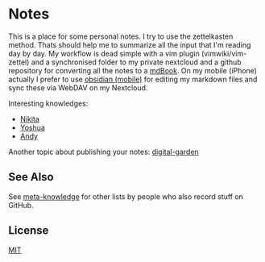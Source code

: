 # Notes

This is a place for some personal notes. I try to use the zettelkasten method. Thats should help me to summarize all the input that I'm reading day by day. My workflow is dead simple with a vim plugin (vimwiki/vim-zettel) and a synchronised folder to my private nextcloud and a github repository for converting all the notes to a [mdBook](https://github.com/rust-lang/mdBook). On my mobile (iPhone) actually I prefer to use [obsidian (mobile)](obsidian.md) for editing my markdown files and sync these via WebDAV on my Nextcloud.

Interesting knowledges:
* [Nikita](https://github.com/nikitavoloboev/knowledge)
* [Yoshua](https://github.com/yoshuawuyts/notes)
* [Andy](https://notes.andymatuschak.org/About_these_notes)

Another topic about publishing your notes: [digital-garden](https://github.com/MaggieAppleton/digital-gardeners)
## See Also

See [meta-knowledge](https://github.com/RichardLitt/meta-knowledge) for other
lists by people who also record stuff on GitHub.

## License

[MIT](https://tldrlegal.com/license/mit-license)
